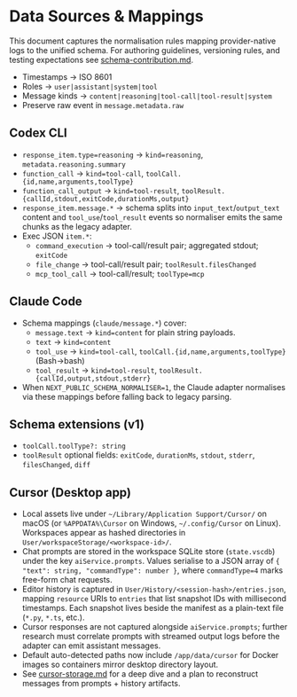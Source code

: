 # Data Sources & Mappings

This document captures the normalisation rules mapping provider-native logs to the unified schema. For authoring guidelines, versioning rules, and testing expectations see [schema-contribution.md](./schema-contribution.md).

- Timestamps → ISO 8601
- Roles → `user|assistant|system|tool`
- Message kinds → `content|reasoning|tool-call|tool-result|system`
- Preserve raw event in `message.metadata.raw`

## Codex CLI

- `response_item.type=reasoning` → `kind=reasoning`, `metadata.reasoning.summary`
- `function_call` → `kind=tool-call`, `toolCall.{id,name,arguments,toolType}`
- `function_call_output` → `kind=tool-result`, `toolResult.{callId,stdout,exitCode,durationMs,output}`
- `response_item.message.*` → schema splits into `input_text`/`output_text` content and `tool_use`/`tool_result` events so normaliser emits the same chunks as the legacy adapter.
- Exec JSON `item.*`:
  - `command_execution` → tool-call/result pair; aggregated stdout; `exitCode`
  - `file_change` → tool-call/result pair; `toolResult.filesChanged`
  - `mcp_tool_call` → tool-call/result; `toolType=mcp`

## Claude Code

- Schema mappings (`claude/message.*`) cover:
  - `message.text` → `kind=content` for plain string payloads.
  - `text` → `kind=content`
  - `tool_use` → `kind=tool-call`, `toolCall.{id,name,arguments,toolType}` (Bash→bash)
  - `tool_result` → `kind=tool-result`, `toolResult.{callId,output,stdout,stderr}`
- When `NEXT_PUBLIC_SCHEMA_NORMALISER=1`, the Claude adapter normalises via these mappings before falling back to legacy parsing.

## Schema extensions (v1)

- `toolCall.toolType?: string`
- `toolResult` optional fields: `exitCode`, `durationMs`, `stdout`, `stderr`, `filesChanged`, `diff`

## Cursor (Desktop app)

- Local assets live under `~/Library/Application Support/Cursor/` on macOS (or `%APPDATA%\Cursor` on Windows, `~/.config/Cursor` on Linux). Workspaces appear as hashed directories in `User/workspaceStorage/<workspace-id>/`.
- Chat prompts are stored in the workspace SQLite store (`state.vscdb`) under the key `aiService.prompts`. Values serialise to a JSON array of `{ "text": string, "commandType": number }`, where `commandType=4` marks free-form chat requests.
- Editor history is captured in `User/History/<session-hash>/entries.json`, mapping `resource` URIs to `entries` that list snapshot IDs with millisecond timestamps. Each snapshot lives beside the manifest as a plain-text file (`*.py`, `*.ts`, etc.).
- Cursor responses are not captured alongside `aiService.prompts`; further research must correlate prompts with streamed output logs before the adapter can emit assistant messages.
- Default auto-detected paths now include `/app/data/cursor` for Docker images so containers mirror desktop directory layout.
- See [cursor-storage.md](./cursor-storage.md) for a deep dive and a plan to reconstruct messages from prompts + history artifacts.
